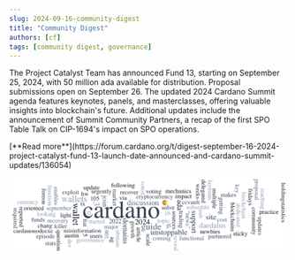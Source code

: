 ```yaml
---
slug: 2024-09-16-community-digest
title: "Community Digest"
authors: [cf]
tags: [community digest, governance]
---
```



The Project Catalyst Team has announced Fund 13, starting on September 25, 2024, with 50 million ada available for distribution. Proposal submissions open on September 26. The updated 2024 Cardano Summit agenda features keynotes, panels, and masterclasses, offering valuable insights into blockchain's future. Additional updates include the announcement of Summit Community Partners, a recap of the first SPO Table Talk on CIP-1694's impact on SPO operations.

<div style={{ textAlign: 'right' }}>
 [**Read more**](https://forum.cardano.org/t/digest-september-16-2024-project-catalyst-fund-13-launch-date-announced-and-cardano-summit-updates/136054) 
</div>

 ![community digest](./community-digest.png)

